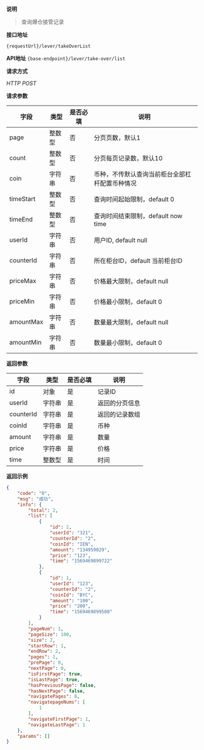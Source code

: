 **说明**

> 查询爆仓接管记录

**接口地址**

`{requestUrl}/lever/takeOverList`


**API地址**
`{base-endpoint}/lever/take-over/list`

**请求方式**

*HTTP POST*

**请求参数**

| 字段      | 类型   | 是否必填 | 说明                                                       |
| --------- | ------ | -------- | ---------------------------------------------------------- |
| page      | 整数型 | 否       | 分页页数，默认1                                            |
| count     | 整数型 | 否       | 分页每页记录数，默认10                                     |
| coin      | 字符串 | 否       | 币种，不传默认查询当前柜台全部杠杆配置币种情况 |
| timeStart | 整数型 | 否       | 查询时间起始限制，default 0                                |
| timeEnd   | 整数型 | 否       | 查询时间结束限制，default now time                         |
| userId    | 字符串 | 否       | 用户ID, default null                                       |
| counterId | 字符串 | 否       | 所在柜台ID，default 当前柜台ID                             |
| priceMax  | 字符串 | 否       | 价格最大限制，default null                                 |
| priceMin  | 字符串 | 否       | 价格最小限制，default 0                                    |
| amountMax | 字符串 | 否       | 数量最大限制，default null                                 |
| amountMin | 字符串 | 否       | 数量最小限制，default 0                                    |


**返回参数**

| 字段     | 类型 | 是否必填 | 说明           |
| -------- | ---- | -------- | -------------- |
|  id   | 对象 | 是 | 记录ID |
| userId | 字符串 | 是       | 返回的分页信息 |
| counterId | 字符串 | 是       | 返回的记录数组 |
| coinId | 字符串 | 是 | 币种 |
| amount | 字符串 | 是 | 数量 |
| price | 字符串 | 是 | 价格 |
| time | 整数型 | 是 | 时间 |

**返回示例**

```json
{
    "code": "0",
    "msg": "成功",
    "info": {
        "total": 2,
        "list": [
            {
                "id": 2,
                "userId": "321",
                "counterId": "2",
                "coinId": "IEN",
                "amount": "134959029",
                "price": "123",
                "time": "1569469899722"
            },
            {
                "id": 1,
                "userId": "123",
                "counterId": "2",
                "coinId": "BYC",
                "amount": "100",
                "price": "200",
                "time": "1569469899500"
            }
        ],
        "pageNum": 1,
        "pageSize": 100,
        "size": 2,
        "startRow": 1,
        "endRow": 2,
        "pages": 1,
        "prePage": 0,
        "nextPage": 0,
        "isFirstPage": true,
        "isLastPage": true,
        "hasPreviousPage": false,
        "hasNextPage": false,
        "navigatePages": 8,
        "navigatepageNums": [
            1
        ],
        "navigateFirstPage": 1,
        "navigateLastPage": 1
    },
    "params": []
}
```


